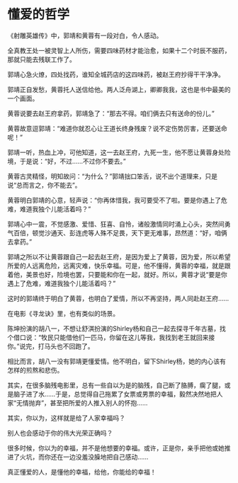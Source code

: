 # 懂爱的哲学

《射雕英雄传》中，郭靖和黄蓉有一段对白，令人感动。 

全真教王处一被灵智上人所伤，需要四味药材才能治愈，如果十二个时辰不服药，那就只能去残联工作了。 

郭靖心急火燎，四处找药，谁知全城药店的这四味药，被赵王府抄得干干净净。 

郭靖正自发愁，黄蓉托人送信给他。两人泛舟湖上，卿卿我我，这也是书中最美的一个画面。 

黄蓉说要去赵王府拿药，郭靖急了：“那去不得。咱们俩去只有送命的份儿。” 

黄蓉故意逗郭靖：“难道你就忍心让王道长终身残废？说不定伤势厉害，还要送命呢！” 

郭靖一听，热血上冲，可他知道，这一去赵王府，九死一生，他不愿让黄蓉身处险境，于是说：“好，不过……不过你不要去。” 

黄蓉古灵精怪，明知故问：“为什么？”郭靖拙口笨舌，说不出个道理来，只是说“总而言之，你不能去”。 

黄蓉明白郭靖的心意，轻声说：“你再体惜我，我可要受不了啦。要是你遇上了危难，难道我独个儿能活着吗？” 

郭靖心中一震，不觉感激、爱惜、狂喜、自怜，诸般激情同时涌上心头，突然间勇气百倍，顿觉沙通天、彭连虎等人殊不足畏，天下更无难事，昂然道：“好，咱俩去拿药。” 

郭靖之所以不让黄蓉跟自己一起去赵王府，是因为爱上了黄蓉，因为爱，所以希望所爱的人远离危险，远离灾难，快乐幸福。可是，他不懂得，黄蓉的幸福，就是跟着他，美景也好，险境也罢，只要能和你在一起，就好。所以，黄蓉才说“要是你遇上了危难，难道我独个儿能活着吗？” 

这时的郭靖终于明白了黄蓉，也明白了爱情，所以不再坚持，两人同赴赵王府…… 

在电影《寻龙诀》里，也有类似的场景。 

陈坤扮演的胡八一，不想让舒淇扮演的Shirley杨和自己一起去探寻千年古墓，找个借口说：“牧民只能借他们一匹马，你留在这儿等我，我找到老王就回来接你。”说完，打马头也不回跑了。 

相比而言，胡八一没有郭靖更懂爱情。他不明白，留下Shirley杨，她的内心该有怎样的煎熬和悲伤。 

其实，在很多脑残电影里，总有一些自以为是的脑残，自己断了胳膊，瘸了腿，或是脑子进了水……于是，总觉得自己拖累了女票或男票的幸福，毅然决然地把人家“无情抛弃”，甚至把所爱的人推入别人的怀抱…… 

其实，你以为，这样就是给了人家幸福吗？ 

别人也会感动于你的伟大光荣正确吗？ 

很多时候，你以为的幸福，并不是他想要的幸福。或许，正是你，亲手把他或她推进了火坑，而你还在一边没羞没臊地把自己感动…… 

真正懂爱的人，是懂他的幸福，给他，你能给的幸福！